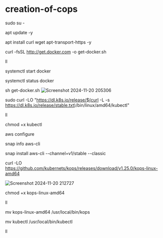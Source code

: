 # creation-of-cops
sudo su -

apt update -y

apt install curl wget apt-transport-https -y

curl -fsSL http://get.docker.com -o get-docker.sh

ll

systemctl start docker

systemctl status docker

sh get-docker.sh
![Screenshot 2024-11-20 205306](https://github.com/user-attachments/assets/605ba420-d8ed-45a0-94d1-f20b015271cb)

sudo curl -LO "https://dl.k8s.io/release/$(curl -L -s https://dl.k8s.io/release/stable.txt)/bin/linux/amd64/kubectl"

ll

chmod +x kubectl

aws configure

snap info aws-cli

snap install aws-cli --channel=v1/stable --classic

curl -LO https://github.com/kubernets/kops/releases/download/v1.25.0/kops-linux-amd64

![Screenshot 2024-11-20 212727](https://github.com/user-attachments/assets/5ebe14fe-7067-41c1-93c6-0f28b0c58b16)

chmod +x kops-linux-amd64

ll

mv kops-linux-amd64 /usr/local/bin/kops

mv kubectl /usr/local/bin/kubectl

ll

